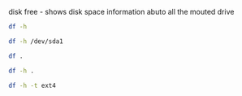disk free - shows disk space information abuto all the mouted drive
```bash
df -h
```

```bash
df -h /dev/sda1
```

```bash
df .
```

```bash
df -h .
```

```bash
df -h -t ext4
```
